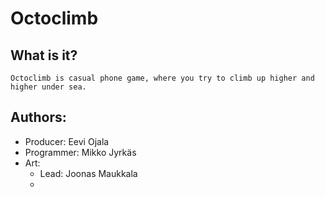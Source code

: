 # Octoclimb



## What is it?
    Octoclimb is casual phone game, where you try to climb up higher and higher under sea.

## Authors:
- Producer: Eevi Ojala
- Programmer: Mikko Jyrkäs
- Art:
    - Lead: Joonas Maukkala
    - 


